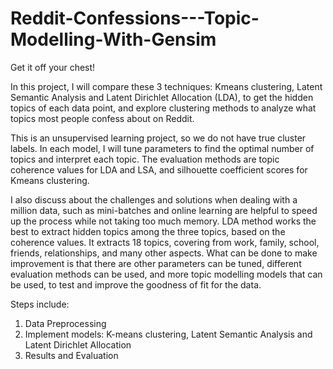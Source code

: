 # Reddit-Confessions---Topic-Modelling-With-Gensim
Get it off your chest! 

In this project, I will compare these 3 techniques: Kmeans clustering, Latent Semantic Analysis and Latent Dirichlet Allocation (LDA), to get the hidden topics of each data point, and explore clustering methods to analyze what topics most people confess about on Reddit.

This is an unsupervised learning project, so we do not have true cluster labels. In each model, I will tune parameters to find the optimal number of topics and interpret each topic. The evaluation methods are topic coherence values for LDA and LSA, and silhouette coefficient scores for Kmeans clustering.

I also discuss about the challenges and solutions when dealing with a million data, such as mini-batches and online learning are helpful to speed up the process while not taking too much memory. LDA method works the best to extract hidden topics among the three topics, based on the coherence values. It extracts 18 topics, covering from work, family, school, friends, relationships, and many other aspects. What can be done to make improvement is that there are other parameters can be tuned, different evaluation methods can be used, and more topic modelling models that can be used, to test and improve the goodness of fit for the data.

Steps include:
1. Data Preprocessing
2. Implement models: K-means clustering, Latent Semantic Analysis and Latent Dirichlet Allocation
3. Results and Evaluation
